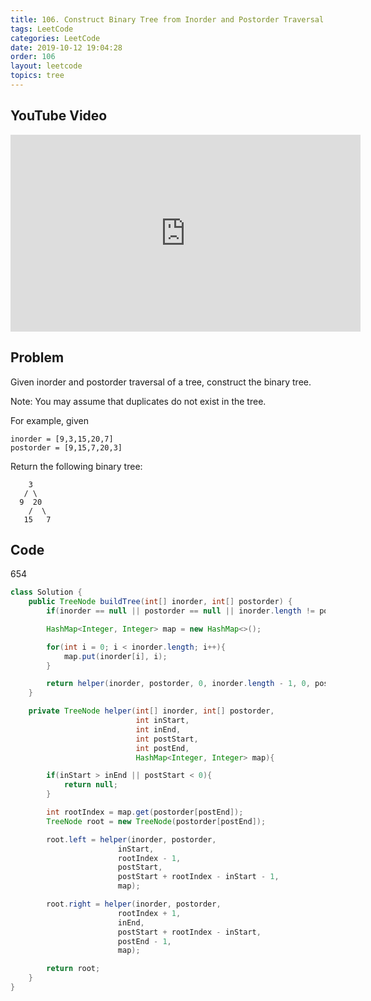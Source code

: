 ```yaml
---
title: 106. Construct Binary Tree from Inorder and Postorder Traversal
tags: LeetCode
categories: LeetCode
date: 2019-10-12 19:04:28
order: 106
layout: leetcode
topics: tree
---
```


## YouTube Video

<iframe width="560" height="315" src="https://www.youtube.com/embed/euO5pWQtqNQ" frameborder="0" allow="accelerometer; autoplay; encrypted-media; gyroscope; picture-in-picture" allowfullscreen></iframe>

## Problem

Given inorder and postorder traversal of a tree, construct the binary tree.

Note:
You may assume that duplicates do not exist in the tree.

For example, given

```
inorder = [9,3,15,20,7]
postorder = [9,15,7,20,3]
```

Return the following binary tree:

```
    3
   / \
  9  20
    /  \
   15   7
```

## Code

654

```java
class Solution {
    public TreeNode buildTree(int[] inorder, int[] postorder) {
        if(inorder == null || postorder == null || inorder.length != postorder.length) return null;

        HashMap<Integer, Integer> map = new HashMap<>();

        for(int i = 0; i < inorder.length; i++){
            map.put(inorder[i], i);
        }

        return helper(inorder, postorder, 0, inorder.length - 1, 0, postorder.length - 1, map);
    }

    private TreeNode helper(int[] inorder, int[] postorder,
                            int inStart,
                            int inEnd,
                            int postStart,
                            int postEnd,
                            HashMap<Integer, Integer> map){

        if(inStart > inEnd || postStart < 0){
            return null;
        }

        int rootIndex = map.get(postorder[postEnd]);
        TreeNode root = new TreeNode(postorder[postEnd]);

        root.left = helper(inorder, postorder,
                        inStart,
                        rootIndex - 1,
                        postStart,
                        postStart + rootIndex - inStart - 1,
                        map);

        root.right = helper(inorder, postorder,
                        rootIndex + 1,
                        inEnd,
                        postStart + rootIndex - inStart,
                        postEnd - 1,
                        map);

        return root;
    }
}
```
